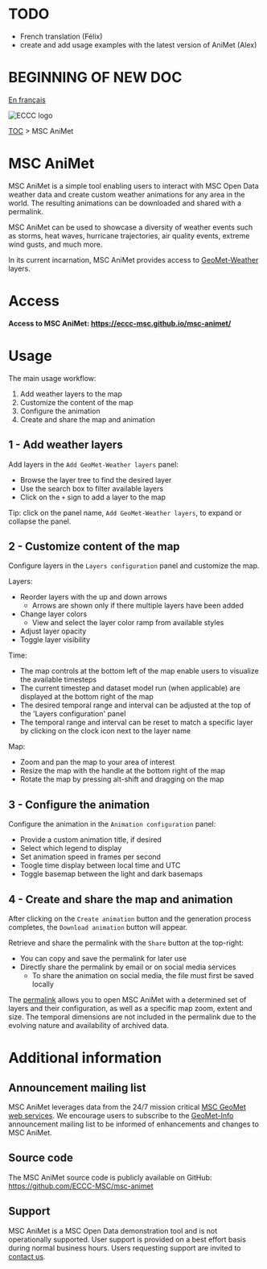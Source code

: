 # TODO

* French translation (Félix)
* create and add usage examples with the latest version of AniMet (Alex)

# BEGINNING OF NEW DOC

[En français](readme_fr.md)

![ECCC logo](../img_eccc-logo.png)

[TOC](../readme_en.md) > MSC AniMet

# MSC AniMet

MSC AniMet is a simple tool enabling users to interact with MSC Open Data weather data and create custom weather animations for any area in the world. The resulting animations can be downloaded and shared with a permalink. 

MSC AniMet can be used to showcase a diversity of weather events such as storms, heat waves, hurricane trajectories, air quality events, extreme wind gusts, and much more.

In its current incarnation, MSC AniMet provides access to [GeoMet-Weather](../msc-geomet/readme_en.md) layers.

# Access

**Access to MSC AniMet: https://eccc-msc.github.io/msc-animet/**

# Usage

The main usage workflow: 

1. Add weather layers to the map
2. Customize the content of the map
3. Configure the animation
4. Create and share the map and animation

## 1 - Add weather layers

Add layers in the `Add GeoMet-Weather layers` panel:

* Browse the layer tree to find the desired layer
* Use the search box to filter available layers
* Click on the `+` sign to add a layer to the map

Tip: click on the panel name, `Add GeoMet-Weather layers`, to expand or collapse the panel.

## 2 - Customize content of the map

Configure layers in the `Layers configuration` panel and customize the map.

Layers:

* Reorder layers with the up and down arrows
  * Arrows are shown only if there multiple layers have been added
* Change layer colors
  * View and select the layer color ramp from available styles
* Adjust layer opacity
* Toggle layer visibility

Time:

* The map controls at the bottom left of the map enable users to visualize the available timesteps
* The current timestep and dataset model run (when applicable) are displayed at the bottom right of the map
* The desired temporal range and interval can be adjusted at the top of the 'Layers configuration' panel
* The temporal range and interval can be reset to match a specific layer by clicking on the clock icon next to the layer name

Map:

* Zoom and pan the map to your area of interest
* Resize the map with the handle at the bottom right of the map
* Rotate the map by pressing alt-shift and dragging on the map

## 3 - Configure the animation

Configure the animation in the `Animation configuration` panel:

* Provide a custom animation title, if desired
* Select which legend to display
* Set animation speed in frames per second
* Toogle time display between local time and UTC
* Toggle basemap between the light and dark basemaps

## 4 - Create and share the map and animation

After clicking on the `Create animation` button and the generation process completes, the `Download animation` button will appear.

Retrieve and share the permalink with the `Share` button at the top-right:

* You can copy and save the permalink for later use
* Directly share the permalink by email or on social media services
  * To share the animation on social media, the file must first be saved locally

The [permalink](https://en.wikipedia.org/wiki/Permalink) allows you to open MSC AniMet with a determined set of layers and their configuration, as well as a specific map zoom, extent and size. The temporal dimensions are not included in the permalink due to the evolving nature and availability of archived data.

# Additional information

## Announcement mailing list

MSC AniMet leverages data from the 24/7 mission critical [MSC GeoMet web services](../msc-geomet/readme_en.md). We encourage users to subscribe to the [GeoMet-Info](https://lists.ec.gc.ca/cgi-bin/mailman/listinfo/geomet-info) announcement mailing list to be informed of enhancements and changes to MSC AniMet.

## Source code

The MSC AniMet source code is publicly available on GitHub: https://github.com/ECCC-MSC/msc-animet

## Support

MSC AniMet is a MSC Open Data demonstration tool and is not operationally supported. User support is provided on a best effort basis during normal business hours. Users requesting support are invited to [contact us](https://www.weather.gc.ca/mainmenu/contact_us_e.html).
